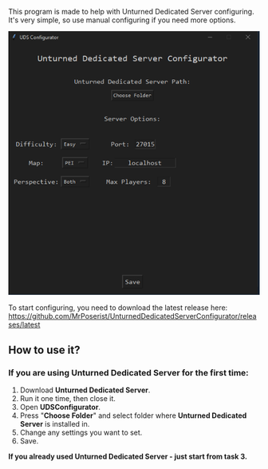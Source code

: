 This program is made to help with Unturned Dedicated Server configuring.
It's very simple, so use manual configuring if you need more options.

![screenshot1](https://github.com/MrPoserist/UnturnedDedicatedServerConfigurator/blob/2d2e60fcd3b79d3828927ae429dc49bfcc5be564/screenshots/Screenshot_118.png)

To start configuring, you need to download the latest release here: https://github.com/MrPoserist/UnturnedDedicatedServerConfigurator/releases/latest

## How to use it?
### If you are using Unturned Dedicated Server for the first time:
1. Download **Unturned Dedicated Server**.
2. Run it one time, then close it.
3. Open **UDSConfigurator**.
4. Press "**Choose Folder**" and select folder where **Unturned Dedicated Server** is installed in.
5. Change any settings you want to set.
6. Save.

**If you already used Unturned Dedicated Server - just start from task 3.**

